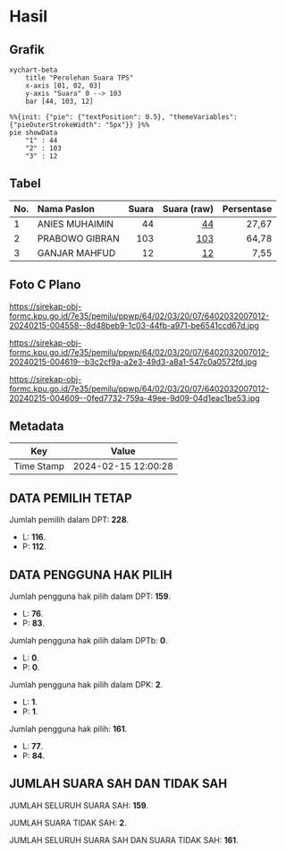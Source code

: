 # Hasil

## Grafik

```mermaid
xychart-beta
    title "Perolehan Suara TPS"
    x-axis [01, 02, 03]
    y-axis "Suara" 0 --> 103
    bar [44, 103, 12]
```

```mermaid
%%{init: {"pie": {"textPosition": 0.5}, "themeVariables": {"pieOuterStrokeWidth": "5px"}} }%%
pie showData
    "1" : 44
    "2" : 103
    "3" : 12
```

## Tabel

| No. | Nama Paslon    | Suara | Suara (raw) | Persentase |
|:--- |:-------------- | -----:| -----------:| ----------:|
| 1   | ANIES MUHAIMIN | 44    | [44][p-1]   | 27,67      |
| 2   | PRABOWO GIBRAN | 103   | [103][p-2]  | 64,78      |
| 3   | GANJAR MAHFUD  | 12    | [12][p-3]   | 7,55       |


[p-1]: https://github.com/gigit-pemilu/pemilu-2024-64-kalimantan-timur/blob/main/pilpres/hitung-suara/sub/64-kalimantan-timur/sub/02-kutai-kartanegara/sub/03-loa-janan/sub/2007-loa-duri-ilir/sub/012-tps/sub/paslon-1.txt
[p-2]: https://github.com/gigit-pemilu/pemilu-2024-64-kalimantan-timur/blob/main/pilpres/hitung-suara/sub/64-kalimantan-timur/sub/02-kutai-kartanegara/sub/03-loa-janan/sub/2007-loa-duri-ilir/sub/012-tps/sub/paslon-2.txt
[p-3]: https://github.com/gigit-pemilu/pemilu-2024-64-kalimantan-timur/blob/main/pilpres/hitung-suara/sub/64-kalimantan-timur/sub/02-kutai-kartanegara/sub/03-loa-janan/sub/2007-loa-duri-ilir/sub/012-tps/sub/paslon-3.txt

## Foto C Plano

https://sirekap-obj-formc.kpu.go.id/7e35/pemilu/ppwp/64/02/03/20/07/6402032007012-20240215-004558--8d48beb9-1c03-44fb-a971-be6541ccd67d.jpg

https://sirekap-obj-formc.kpu.go.id/7e35/pemilu/ppwp/64/02/03/20/07/6402032007012-20240215-004619--b3c2cf9a-a2e3-49d3-a8a1-547c0a0572fd.jpg

https://sirekap-obj-formc.kpu.go.id/7e35/pemilu/ppwp/64/02/03/20/07/6402032007012-20240215-004609--0fed7732-759a-49ee-9d09-04d1eac1be53.jpg


## Metadata

| Key        | Value               |
| ---------- | ------------------- |
| Time Stamp | 2024-02-15 12:00:28 |


## DATA PEMILIH TETAP

Jumlah pemilih dalam DPT: **228**.
 * L: **116**.
 * P: **112**.

## DATA PENGGUNA HAK PILIH

Jumlah pengguna hak pilih dalam DPT: **159**.
 * L: **76**.
 * P: **83**.

Jumlah pengguna hak pilih dalam DPTb: **0**.
 * L: **0**.
 * P: **0**.

Jumlah pengguna hak pilih dalam DPK: **2**.
 * L: **1**.
 * P: **1**.

Jumlah pengguna hak pilih: **161**.
 * L: **77**.
 * P: **84**.

## JUMLAH SUARA SAH DAN TIDAK SAH

JUMLAH SELURUH SUARA SAH: **159**.

JUMLAH SUARA TIDAK SAH: **2**.

JUMLAH SELURUH SUARA SAH DAN SUARA TIDAK SAH: **161**.


